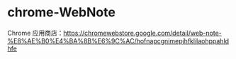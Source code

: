 # chrome-WebNote
Chrome 应用商店：https://chromewebstore.google.com/detail/web-note-%E8%AE%B0%E4%BA%8B%E6%9C%AC/hofnapcgnimepjhfklilaohppahldhfe
